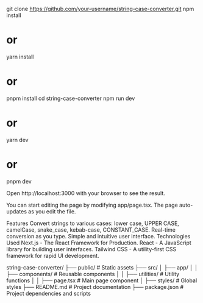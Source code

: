 git clone https://github.com/your-username/string-case-converter.git
npm install
# or
yarn install
# or
pnpm install
cd string-case-converter
npm run dev
# or
yarn dev
# or
pnpm dev

Open http://localhost:3000 with your browser to see the result.

You can start editing the page by modifying app/page.tsx. The page auto-updates as you edit the file.

Features
Convert strings to various cases: lower case, UPPER CASE, camelCase, snake_case, kebab-case, CONSTANT_CASE.
Real-time conversion as you type.
Simple and intuitive user interface.
Technologies Used
Next.js - The React Framework for Production.
React - A JavaScript library for building user interfaces.
Tailwind CSS - A utility-first CSS framework for rapid UI development.

string-case-converter/
├── public/             # Static assets
├── src/
│   ├── app/
│   │   ├── components/ # Reusable components
│   │   ├── utilities/  # Utility functions
│   │   ├── page.tsx    # Main page component
│   ├── styles/         # Global styles
├── README.md           # Project documentation
├── package.json        # Project dependencies and scripts


